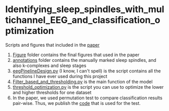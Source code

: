 # Identifying_sleep_spindles_with_multichannel_EEG_and_classification_optimization
Scripts and figures that included in the [paper](https://osf.io/aqgxe/)


1. [Figure](https://github.com/adowaconan/Identifying_sleep_spindles_with_multichannel_EEG_and_classification_optimization/tree/master/Figures) folder contains the final figures that used in the paper
2. [annotations](https://github.com/adowaconan/Identifying_sleep_spindles_with_multichannel_EEG_and_classification_optimization/tree/master/annotations) folder contains the manually marked sleep spindles, and also k-complexes and sleep stages
3. [eegPinelineDesign.py](https://github.com/adowaconan/Identifying_sleep_spindles_with_multichannel_EEG_and_classification_optimization/blob/master/eegPinelineDesign.py) (I know, I can't spell) is the script contains all the functions I have ever used during this project
4. [Filter_based_and_thresholding.py](https://github.com/adowaconan/Identifying_sleep_spindles_with_multichannel_EEG_and_classification_optimization/blob/master/Filter_based_and_thresholding.py) is the main function of the model
5. [threshold_optimization.py](https://github.com/adowaconan/Identifying_sleep_spindles_with_multichannel_EEG_and_classification_optimization/blob/master/threshold_optimization.py) is the script you can use to optimize the lower and higher thresholds for one dataset
6. In the paper, we used permutation test to compare classification results pair-wise. Thus, we publish the [code](https://github.com/adowaconan/Identifying_sleep_spindles_with_multichannel_EEG_and_classification_optimization/blob/master/permutation%20test%20used%20in%20the%20current%20study.py) that is used for the test. 
